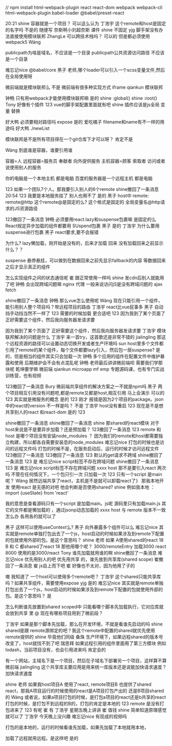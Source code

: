 // npm  install html-webpack-plugin react react-dom webpack webpack-cli  html-webpack-plugin babel-loader @babel/preset-react 


20:21
shine
容器就是一个项目？ 可以这么认为
丁浩宇
这个remote和host是固定的名字吗 不是的 随便写
奈斯啊小刘超奈斯
课件 
shine
不固定 
yjg
脚手架没有办法直接使用模块联邦 
ZhangLe
可以跨技术栈吗？ 
可以的
但是都必须使用webpack5
Wáng

publicpath为啥是域名，不应该是一个目录 
publicpath公共资源访问路径 不应该是一个目录

难忘记nice
@babel/core 
黑子
老师,哪个loader可以引入一个scss变量文件,然后在全局使用呀 


微前端就是模块联邦么 
不是
微前端有很多种实现方式
iframe
qiankun
模块联邦

钟畅
只有用webpack才能使用模块联邦嘛 是的
shine
:global() 
shine
:root() 
Tony
好像有个插件 
123
vue的脚手架配置里面就有吧 
shine
插件应该是js全局 变量 替换 


好大鸭
必须要相对路径吗 expose 
是的
爱吃橘子
filename和name有不一样的用途吗 
好大鸭
./newList 

模块联邦是不是所有项目得在一个git仓库下才可以呀？ 
肯定不是

Wáng
到底谁是容器，谁要引用谁 

容器=人
远程容器=服务员  奉献者  向外提供服务
主机容器=顾客    索取者  访问或者说使用别人的服务


你的电脑是一个本地主机 都是电脑
百度的服务器是一个远程主机 都是电脑




123
如果一个团队7个人。那我要引入别人的6个remote 
shine撤回了一条消息
20:54
123
我要是本地服务挂了 别人也用不了 是的
黑子
host中 remote: remote@http   这个remote@是固定的么? 
这个格式是固定的
全局变量名@http请求的JS资源路径

123撤回了一条消息
钟畅
必须要用react.lazy和suspense包裹嘛 
是固定的么
React规定异步加载的组件都要用 SUspend包裹
黑子
是的 
丁浩宇
为什么要用suspense进行包裹 
黑子
react要求,要不会报错 

为什么?
lazy懒加载，刚开始是没有的，后来才加载 回来
没有加载回来之前显示什么？？

suspense 悬停悬挂，可以做到在数据回来之前先显示fallback的内容
等数据回来之后才显示真正的组件



怎么实现组件之间的状态通信呢 
崔
跟正常使用一样吗 
shine
发cdn后别人就能用了吧 
钟畅
会出现跨域问题嘛 nginx  代理
一般来说访问jS是没有跨域问题的
ajax fetch

shine撤回了一条消息
钟畅
那么vue怎么使用呢 
Wáng
现在只能引用一个组件，能引用别人整个项目吗？带远程项目的路由 
丁浩宇
react比vue屁事多 
黑子
自动挡手动挡当然不一样了 
123
需要的时候加载 更合适吧 
123
因为我到了某个页面了 正好需要这个组件，然后我向服务器发请求要 



因为我到了某个页面了 正好需要这个组件，然后我向服务器发请求要 
丁浩宇
模块联邦解决的问题是什么 
丁浩宇
来一首try，这首歌还是非常不错的 
jialingling
那这个远程资源的路径可以设置动态切换开发或者生产环境吗 
sun
host里多个文件都引用了remote的某个组件，每个文件都要lazy引入，然后包一层suspense? 
是的，但是相当的组件其实只会加载一次
钟畅
多个应用的组件在配置文件中维护暴露和使用 后期维护会不会有点混乱呢 
钟畅
老师最后讲讲微前端呗 需要我们学那块呢 乾坤要学嘛 
微前端 qiankun microapp mf emp
专题源码课，也有专门实战训练营，也有视频






123撤回了一条消息
Bury
微前端共享组件的解决方案之一不就是npm吗 
黑子
两个项目相互引用没有问题吧,都是remote又都是host,相互引用 
马上会演示 可以的
123
其实就是微服务的概念 是的
123
刚才 报错是因为2个项目的package。json中的react的version 不一样是吗？ 
不是
丁浩宇
host没有重启 
123
现在是不是想共享别人的react 和react-dom 
是的
123


shine撤回了一条消息
shine撤回了一条消息
shine
那shared的react模块 对于host来说是不是要异步加载？还是预加载？ 
123撤回了一条消息
123
remote 和host 是哪个项目没有安装node_modules ？ 
因为我们的remote和host都需要独立构建，所以都各自需要安装息的node_modules
难忘记nice
打包的时候也是访问的远程文件吗 
打包的时候不是，在服务启动后，运行的时候才访问远程文件
123撤回了一条消息
123撤回了一条消息
123
默认的get请求不跨域 
shine撤回了一条消息
123
是 
难忘记nice
script标签不存在跨域问题 
shine撤回了一条消息
123
是 
难忘记nice
script标签不存在跨域问题 
xxxx
host 那不是要引入react 两次吗 
不管在任何情况下，一个包只引一次 只加载一次
123
只有一个script 是main 呢？ 
Wáng
居然远端共享了react，主机是不是就可以卸载react了》 
那我本地开发 使用react 是无感的对吧 他会判断是否使用shared? 
shine
例如我本地 ： import {useState} from 'react' 




我的意思是查看源码只有一个script 是加载main。js呢 
源码里只有加载main.js
其它的文件都是懒加载的 ，通过jsonp动态加载的
xxxx
host 与  remote 版本不一致怎么办 
各用各的就可以了

黑子
这样可以使用useContext么? 
黑子
向外暴露多个组件可以么 
难忘记nice
其实就是remote单独打包出去了一个js，host启动的时候如果涉及到remote下配置的包就使用外部的包。是这个意思吗？ 
shine
老师 如果 A使用shared的react 18  B 和 C 都shared了react 18 那他用哪个呢？ 
3000/remoteEntry 加载3000 react
8000 使用的是3000/react
Tony
谁先加载就用谁的啊 
shine撤回了一条消息
难忘记nice
优先用别人的吧 优先用共享 的，谁先放到共享库(shared scope)
崔撤回了一条消息
崔
js自上而下吧 
崔
好像也不太对，因为他用了子的 



嗷 我知道了 一个host可以使用多个remote吧？ 
丁浩宇
这个shared只能共享库吗？如果共享组件，需要使用expose 
yjg
是的 
难忘记nice
其实就是remote单独打包出去了一个js，host启动的时候如果涉及到remote下配置的包就使用外部的包。是这个意思吗？ 
是 

怎么判断谁先放置到shared scoped中 
只能看哪个脚本先加载执行，它对应库就会放到共享 里
@
现在有哪些项目用到了微前段？ 



丁浩宇
如果是那个脚本先加载，那么在开发环境，不就是看谁先启动的吗 
shine
shared是跟 remote源绑定的吧？我这个remote中配置的shared就优先使用remote提供的 
shine
毕竟他们同级 
桑珠
生产环境下，如果远程shared的版本号改变了，host就找不到了吧 
瑞思拜
如果远程引用的组件里面用了第三方模块 例如lodash，当前项目没有，也会引用进来吗 
肯定会的






有一个网站，主域名下是一个项目，然后在子域名下部署另一个项目，这样算不算微前端 
jialingling
这个共享库主要应用是用来统一库版本还是说能加快请求速度？ 
加快请求速度

shine
老师 如果我host项目A 使用了react, remote项目B 也提供了shared react，那我A项目运行的时候使用的react是A项目打包产出的 还是B项目shared的 
Wáng
或者说，如果a项目打包的时候，是打包a项目的react还是b共享的react 
打包的时候，是打包不到远程的B的，打包的肯定是本地的
123
remote 是没有打包进来了 
123
有呢 
崔
有 
丁浩宇
星期五晚上讲讲 
崔
值钱 
shine
简单知道原理感觉就可以了 
丁浩宇
今天晚上没兴趣 
难忘记nice
有现成的视频吗 



打包的是本地的，运行的时候看谁先加载，如果先加载了本地就用本地，

加载了远程就用远程。是这样吧 
是的
